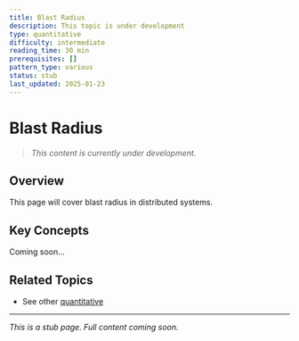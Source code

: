 ```yaml
---
title: Blast Radius
description: This topic is under development
type: quantitative
difficulty: intermediate
reading_time: 30 min
prerequisites: []
pattern_type: various
status: stub
last_updated: 2025-01-23
---
```



# Blast Radius

> *This content is currently under development.*

## Overview

This page will cover blast radius in distributed systems.

## Key Concepts

Coming soon...

## Related Topics

- See other [quantitative](../../index.md)

---

*This is a stub page. Full content coming soon.*
